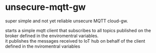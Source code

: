 # unsecure-mqtt-gw

super simple and not yet reliable unsecure MQTT cloud-gw.  

starts a simple mqtt client that subscribes to all topics published on the broker defined in the enviromentral variables.  
it publishes the messages received to IoT hub on behalf of the client defined in the nviromentral variables